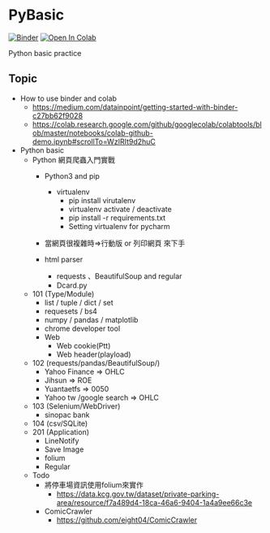 # PyBasic
[![Binder](https://mybinder.org/badge_logo.svg)](https://mybinder.org/v2/gh/brookliu888/PyBasic/main)
[![Open In Colab](https://colab.research.google.com/assets/colab-badge.svg)](http://colab.research.google.com/github/brookliu888/PyBasic/)


Python basic practice

## Topic
* How to use binder and colab
    * https://medium.com/datainpoint/getting-started-with-binder-c27bb62f9028
    * https://colab.research.google.com/github/googlecolab/colabtools/blob/master/notebooks/colab-github-demo.ipynb#scrollTo=WzIRIt9d2huC
* Python basic
    * Python 網頁爬蟲入門實戰
        * Python3 and pip
            * virtualenv
                * pip install virutalenv
                * virtualenv activate / deactivate
                * pip install -r requirements.txt
                * Setting virtualenv for pycharm
        * 當網頁很複雜時=>行動版 or 列印網頁 來下手
        
        * html parser 
            * requests 、BeautifulSoup and regular
            * Dcard.py
    * 101 (Type/Module) 
        * list / tuple / dict / set
        * requesets / bs4
        * numpy / pandas / matplotlib
        * chrome developer tool
        * Web 
            * Web cookie(Ptt)
            * Web header(playload)
    * 102 (requests/pandas/BeautifulSoup/)
        * Yahoo Finance => OHLC
        * Jihsun => ROE
        * Yuantaetfs => 0050
        * Yahoo tw /google search => OHLC 
    * 103 (Selenium/WebDriver)
        * sinopac bank
    * 104 (csv/SQLite)
    * 201 (Application)
        * LineNotify
        * Save Image
        * folium
        * Regular
    * Todo
        * 將停車場資訊使用folium來實作
           * https://data.kcg.gov.tw/dataset/private-parking-area/resource/f7a489d4-18ca-46a6-9404-1a4a9ee66c3e
        * ComicCrawler
            * https://github.com/eight04/ComicCrawler
            
        
    
        


